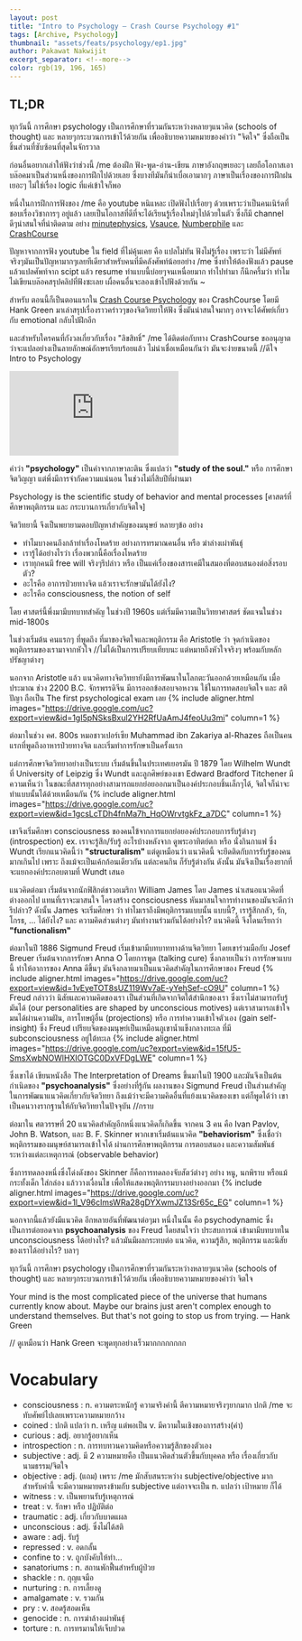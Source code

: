 ```yaml
---
layout: post
title: "Intro to Psychology – Crash Course Psychology #1"
tags: [Archive, Psychology]
thumbnail: "assets/feats/psychology/ep1.jpg"
author: Pakawat Nakwijit
excerpt_separator: <!--more-->
color: rgb(19, 196, 165)
---
```


## TL;DR

ทุกวันนี้ การศึกษา psychology เป็นการศึกษาที่รวมกันระหว่างหลายๆแนวคิด (schools of thought) และ หลายๆกระบวนการเข้าไว้ด้วยกัน เพื่ออธิบายความหมายของคำว่า "จิตใจ" ซึ่งถือเป็นชิ้นส่วนที่ซับซ้อนที่สุดในจักรวาล

<!--more-->

ก่อนอื่นอยากเล่าให้ฟังว่าช่วงนี้ /me ต้องฝึก ฟัง-พูด-อ่าน-เขียน ภาษาอังกฤษเยอะๆ เลยถือโอกาสเอาบล๊อคมาเป็นส่วนหนึ่งของการฝึกไปด้วยเลย ซึ่งบางทีมันก็น่าเบื่อเอามากๆ ภาษาเป็นเรื่องของการฝึกฝนเยอะๆ ไม่ใช่เรื่อง logic ที่แค่เข้าใจก็พอ

หนึ่งในการฝึกการฟังของ /me คือ youtube หนิแหละ เปิดฟังไปเรื่อยๆ ด้วยเพราะว่าเป็นคนเนิร์ดที่ชอบเรื่องวิชาการๆ อยู่แล้ว เลยเป็นโอกาสที่ดีที่จะได้เรียนรู้เรื่องใหม่ๆไปด้วยในตัว ซึ่งก็มี channel ดีๆน่าสนใจที่น่าติดตาม อย่าง [minutephysics](https://www.youtube.com/user/minutephysics), [Vsauce](https://www.youtube.com/user/Vsauce), [Numberphile](https://www.youtube.com/user/numberphile) และ [CrashCourse](https://www.youtube.com/user/crashcourse)

ปัญหาจากการฟัง youtube ใน field ที่ไม่คุ้นเคย คือ แปลไม่ทัน ฟังไม่รู้เรื่อง เพราะว่า ไม่มีศัพท์ จริงๆมันเป็นปัญหามากๆเลยทีเดียวสำหรับคนที่มีคลังศัพท์น้อยอย่าง /me ซึ่งทำให้ต้องฟังแล้ว pause แล้วแปลศัพท์จาก scipt แล้ว resume ทำแบบนี้บ่อยๆจนเหนื่อยมาก ทำไปทำมา ก็นึกครึ้มว่า ทำไมไม่เขียนบล๊อคสรุปคลิปที่ฟังซะเลย เผื่อคนอื่นจะลองเข้าไปฟังด้วยกัน ~

สำหรับ ตอนนี้ก็เป็นตอนแรกใน [Crash Course Psychology](https://www.youtube.com/playlist?list=PL8dPuuaLjXtOPRKzVLY0jJY-uHOH9KVU6) ของ CrashCourse โดยมี Hank Green มาเล่าสรุปเรื่องราวคร่าวๆของจิตวิทยาให้ฟัง ซึ่งมันน่าสนใจมากๆ อาจจะได้ศัพย์เกี่ยวกับ emotional กลับไปฝึกอีก

และสำหรับใครคนที่กังวลเกี่ยวกับเรื่อง "ลิขสิทธิ์" /me ได้ติดต่อกับทาง CrashCourse ขออนุญาตว่าจะแปลอย่างเป็นลายลักษณ์อักษรเรียบร้อยแล้ว ไม่น่าเชื่อเหมือนกันว่า มันจะง่ายขนาดนี้ //ดีใจ
Intro to Psychology

<div class="video-container">
    <iframe class="video" src="https://www.youtube.com/embed/vo4pMVb0R6M" frameborder="0" scrolling="no" webkitAllowFullScreen mozallowfullscreen allowFullScreen></iframe>
</div>

คำว่า **"psychology"** เป็นคำจากภาษาละติน ซึ่งแปลว่า **"study of the soul."** หรือ การศึกษาจิตวิญญา แต่พึ่งมีการจำกัดความแน่นอน ในช่วงไม่กี่สิบปีที่ผ่านมา

<div class="blockquote">Psychology is the scientific study of behavior and mental processes [ศาสตร์ที่ศึกษาพฤติกรรม และ กระบวนการเกี่ยวกับจิตใจ]</div>

จิตวิทยานี้ จึงเป็นพยายามตอบปัญหาสำคัญของมนุษย์ หลายๆข้อ อย่าง

* ทำไมบางคนถึงกล้าทำเรื่องโหดร้าย อย่างการทรมาณคนอื่น หรือ ฆ่าล่างเผ่าพันธุ์
* เรารู้ได้อย่างไรว่า เรื่องพวกนี้คือเรื่องโหดร้าย
* เราทุกคนมี free will จริงๆรึปล่าว หรือ เป็นแค่เรื่องของสารเคมีในสมองที่ตอบสนองต่อสิ่งรอบตัว?
* อะไรคือ อาการป่วยทางจิต แล้วเราจะรักษามันได้ยังไง?
* อะไรคือ consciousness, the notion of self


โดย ศาสตร์นี้พึ่งมามีบทบาทสำคัญ ในช่วงปี 1960s แต่เริ่มมีความเป็นวิทยาศาสตร์ ชัดแจนในช่วง mid-1800s

ในช่วงเริ่มต้น คนแรกๆ ที่พูดถึง ที่มาของจิตใจและพฤติกรรม คือ Aristotle ว่า จุดกำเนิดของพฤติกรรมของเรามาจากหัวใจ //ไม่ได้เป็นการเปรียบเทียบนะ แต่หมายถึงหัวใจจริงๆ พร้อมกับหลักปรัชญาต่างๆ

นอกจาก Aristotle แล้ว แนวคิดทางจิตวิทยายังมีการพัฒนาในโลกตะวันออกด้วยเหมือนกัน เมื่อประมาณ ช่วง 2200 B.C. จักรพรรดิจีน มีการออกข้อสอบจอหงวน ใช้ในการทดสอบจิตใจ และ สติปัญา ถือเป็น The first psychological exam เลย
{% include aligner.html images="https://drive.google.com/uc?export=view&id=1gI5pNSksBxul2YH2RfUaAmJ4feoUu3mi" column=1 %}

ต่อมาในช่วง คศ. 800s หมอชาวเปอร์เซีย Muhammad ibn Zakariya al-Rhazes ถือเป็นคนแรกที่พูดถึงอาหารป่วยทางจิต และเริ่มทำการรักษาเป็นครั้งแรก

แต่การศึกษาจิตวิทยาอย่างเป็นระบบ เริ่มต้นขึ้นในประเทศเยอรมัน ปี 1879 โดย Wilhelm Wundt ที่ University of Leipzig ซึ่ง Wundt และลูกศิษย์ของเขา Edward Bradford Titchener มีความเห็นว่า ในขณะที่สสารทุกอย่างสามารถแยกย่อยออกมาเป็นองค์ประกอบชิ้นเล็กๆได้, จิตใจก็น่าจะทำแบบนั้นได้ด้วยเหมือนกัน
{% include aligner.html images="https://drive.google.com/uc?export=view&id=1gcsLcTDh4fnMa7h_HqOWrvtgkFz_a7DC" column=1 %}

เขาจึงเริ่มศึกษา consciousness ของคนไข้จากการแยกย่อยองค์ประกอบการรับรู้ต่างๆ (introspection) ex. เราจะรู้สึก/รับรู้ อะไรบ้างหลังจาก ดูพระอาทิตย์ตก หรือ นั่งกินกาแฟ ซึ่ง Wundt เรียกแนวคิดนี้ว่า **"structuralism"** แต่ดูเหมือนว่า แนวคิดนี้ จะยึดติดกับการรับรู้ของคนมากเกินไป เพราะ ถึงแม้จะเป็นเค้กก้อนเดียวกัน แต่ละคนกิน ก็รับรู้ต่างกัน ดังนั้น มันจึงเป็นเรื่องยากที่จะแยกองค์ประกอบตามที่ Wundt เสนอ

แนวคิดต่อมา เริ่มต้นจากนักฟิสิกต์ชาวอเมริกา William James โดย James นำเสนอแนวคิดที่ต่างออกไป แทนที่เราจะมาสนใจ โครงสร้าง consciousness หันมาสนใจการทำงานของมันจะดีกว่ารึปล่าว? ดังนั้น James จะเริ่มศึกษา ว่า ทำไมเราถึงมีพฤติกรรมแบบนั้น แบบนี้?, เรารู้สึกกลัว, รัก, โกรธ, ... ได้ยังไง? และ ความคิดส่วนต่างๆ มันทำงานร่วมกันได้อย่างไร? แนวคิดนี้ จึงโดนเรียกว่า **"functionalism"**

ต่อมาในปี 1886 Sigmund Freud เริ่มเข้ามามีบทบาททางด้านจิตวิทยา โดยเขาร่วมมือกับ Josef Breuer เริ่มต้นจากการรักษา Anna O โดยการพูด (talking cure) ซึ่งกลายเป็นว่า การรักษาแบบนี้ ทำให้อาการของ Anna ดีขึ้นๆ มันจึงกลายมาเป็นแนวคิดสำคัญในการศึกษาของ Freud
{% include aligner.html images="https://drive.google.com/uc?export=view&id=1vEyeTOT8sUZ119Wv7aE-yYehSef-cO9U" column=1 %}
Freud กล่าวว่า นิสัยและความคิดของเรา เป็นส่วนที่เกิดจากจิตใต้สำนึกของเรา ซึ่งเราไม่สามารถรับรู้มันได้ (our personalities are shaped by unconscious motives) แต่เราสามารถเข้าใจมนได้ผ่านความฝัน, การโทษผู้อื่น (projections) หรือ การทำความเข้าใจตัวเอง (gain self-insight) ซึ่ง Freud เปรียบจิตของมนุษย์เป็นเหมือนภูเขาน้ำแข็งกลางทะเล ที่มี subconsciousness อยู่ใต้ทะเล
{% include aligner.html images="https://drive.google.com/uc?export=view&id=15fU5-SmsXwbNOWlHXIOTGC0DxVFDgLWE" column=1 %}

ซึ่งเขาได้ เขียนหนังสือ The Interpretation of Dreams ขึ้นมาในปี 1900 และมันจึงเป็นต้นกำเนิดของ **"psychoanalysis"** ซึ่งอย่างที่รู้กัน ผลงานของ Sigmund Freud เป็นส่วนสำคัญในการพัฒนาแนวคิดเกี่ยวกับจิตวิทยา ถึงแม้ว่าจะมีความคิดอื่นที่แย้งแนวคิดของเขา แต่ก็พูดได้ว่า เขาเป็นคนวางรากฐานให้กับจิตวิทยาในปัจจุบัน //กราบ

ต่อมาใน ศตวรรษที่ 20 แนวคิดสำคัญอีกหนึ่งแนวคิดก็เกิดขึ้น จากคน 3 คน คือ Ivan Pavlov, John B. Watson, และ B. F. Skinner พวกเขาเริ่มต้นแนวคิด **"behaviorism"** ซึ่งเชื่อว่า พฤติกรรมของมนุษย์สามารถเข้าใจได้ ผ่านการศึกษาพฤติกรรม การตอบสนอง และความสัมพันธ์ระหว่างแต่ละเหตุการณ์ (observable behavior)

ซึ่งการทดลองหนึ่งซึ่งโด่งดังของ Skinner ก็คือการทดลองจับสัตว์ต่างๆ อย่าง หนู, นกพิราบ หรือแม้กระทั้งเด็ก ใส่กล่อง แล้ววางเงื่อนไข เพื่อให้แสดงพฤติกรรมบางอย่างออกมา
{% include aligner.html images="https://drive.google.com/uc?export=view&id=1l_V96clmsWRa28gDYXwmJZ13Sr65c_EG" column=1 %}

นอกจากนี้แล้วยังมีแนวคิด อีกหลายอันที่พัฒนาต่อๆมา หนึ่งในนั้น คือ psychodynamic ซึ่งเป็นการต่อยอดจาก **psychoanalysis** ของ Freud โดยสนใจว่า ประสบการณ์ เข้ามามีบทบาทใน unconsciousness ได้อย่างไร? แล้วมันมีผลกระทบต่อ แนวคิด, ความรู้สึก, พฤติกรรม และนิสัยของเราได้อย่างไร? บลาๆ

ทุกวันนี้ การศึกษา psychology เป็นการศึกษาที่รวมกันระหว่างหลายๆแนวคิด (schools of thought) และ หลายๆกระบวนการเข้าไว้ด้วยกัน เพื่ออธิบายความหมายของคำว่า จิตใจ

<div class="blockquote">Your mind is the most complicated piece of the universe that humans currently know about. Maybe our brains just aren't complex enough to understand themselves. But that's not going to stop us from trying.
― Hank Green</div>

// ดูเหมือนว่า Hank Green จะพูดทุกอย่างเร็วมากกกกกกกก

# Vocabulary
* consciousness : n. ความตระหนักรู้ ความจริงคำนี้ ตีความหมายจริงๆยากมาก ปกติ /me จะทับศัพย์ไปเลยเพราะความหมายกว้าง
* coined : ปกติ แปลว่า n. เหรีญ แต่พอเป็น v. มีความในเชิงของการสร้าง(คำ)
* curious : adj. อยากรู้อยากเห็น
* introspection : n. การทบทวนความคิดหรือความรู้สึกของตัวเอง
* subjective : adj. มี 2 ความหมายคือ เป็นแนวคิดส่วนตัวขึ้นกับบุคคล หรือ เรื่องเกี่ยวกับนามธรรม/จิตใจ
* objective : adj. (แถม) เพราะ /me มักสับสนระหว่าง subjective/objective มาก สำหรับคำนี้ จะมีความหมายตรงข้ามกับ subjective แต่อาจจะเป็น n. แปลว่า เป้าหมาย ก็ได้
* witness : v. เป็นพยานรับรู้เหตุการณ์
* treat : v. รักษา หรือ ปฏิบัติต่อ
* traumatic : adj. เกี่ยวกับบาดแผล
* unconscious : adj. ซึ่งไม่ได้สติ
* aware : adj. รับรู้
* repressed : v. อดกลั้น
* confine to : v. ถูกบังคับให้ทำ...
* sanatoriums : n. สถานพักฟื้นสำหรับผู้ป่วย
* shackle : n. กุญแจมือ
* nurturing : n. การเลี้ยงดู
* amalgamate : v. รวมกัน
* pry : v. สอดรู้สอดเห็น
* genocide : n. การฆ่าล้างเผ่าพันธุ์
* torture : n. การทรมานให้เจ็บปวด
